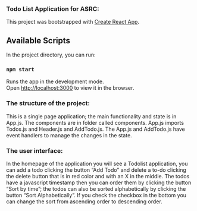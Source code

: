 ### Todo List Application for ASRC:

This project was bootstrapped with [Create React App](https://github.com/facebook/create-react-app).

## Available Scripts

In the project directory, you can run:

### `npm start`

Runs the app in the development mode.<br />
Open [http://localhost:3000](http://localhost:3000) to view it in the browser.

### The structure of the project:  

This is a single page application; the main functionality and state is in App.js. The components are in folder called components. App.js imports Todos.js and Header.js and AddTodo.js.  The App.js and AddTodo.js have event handlers to manage the changes in the state.  

### The user interface:  

In the homepage of the application you will see a Todolist application, you can add a todo clicking the button “Add Todo” and delete a to-do clicking the delete button that is in red color and with an X in the middle. The todos have a javascript timestamp then you can order them by clicking the button “Sort by time”; the todos can also be sorted alphabetically by clicking the button “Sort Alphabetically”. If you check the checkbox in the bottom you can change the sort from ascending order to descending order.  
